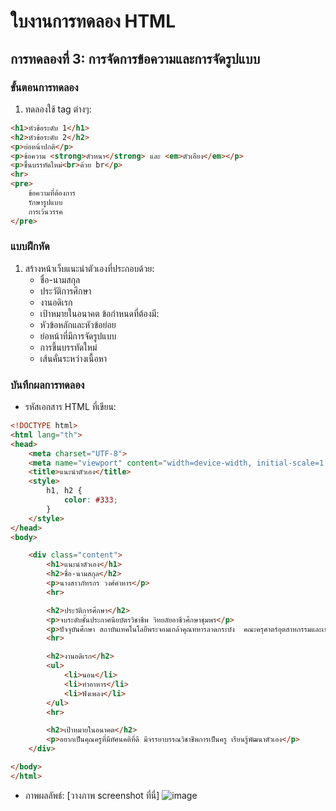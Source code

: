 # ใบงานการทดลอง HTML
 
## การทดลองที่ 3: การจัดการข้อความและการจัดรูปแบบ
### ขั้นตอนการทดลอง
1. ทดลองใช้ tag ต่างๆ:
```html
<h1>หัวข้อระดับ 1</h1>
<h2>หัวข้อระดับ 2</h2>
<p>ย่อหน้าปกติ</p>
<p>ข้อความ <strong>ตัวหนา</strong> และ <em>ตัวเอียง</em></p>
<p>ขึ้นบรรทัดใหม่<br>ด้วย br</p>
<hr>
<pre>
    ข้อความที่ต้องการ
    รักษารูปแบบ
    การเว้นวรรค
</pre>
```

### แบบฝึกหัด
1. สร้างหน้าเว็บแนะนำตัวเองที่ประกอบด้วย:
   - ชื่อ-นามสกุล
   - ประวัติการศึกษา
   - งานอดิเรก
   - เป้าหมายในอนาคต
 ข้อกำหนดที่ต้องมี:
   - หัวข้อหลักและหัวข้อย่อย
   - ย่อหน้าที่มีการจัดรูปแบบ
   - การขึ้นบรรทัดใหม่
   - เส้นคั่นระหว่างเนื้อหา
### บันทึกผลการทดลอง
- รหัสเอกสาร HTML ที่เขียน:
```html
<!DOCTYPE html>
<html lang="th">
<head>
    <meta charset="UTF-8">
    <meta name="viewport" content="width=device-width, initial-scale=1.0">
    <title>แนะนำตัวเอง</title>
    <style>
        h1, h2 {
            color: #333;
        }
    </style>
</head>
<body>

    <div class="content">
        <h1>แนะนำตัวเอง</h1>
        <h2>ชื่อ-นามสกุล</h2>
        <p>นางสาวภัทรกร วงศ์คำหาร</p>
        <hr>

        <h2>ประวัติการศึกษา</h2>
        <p>จบระดับชั้นประกาศนียบัตรวิชาชีพ วิทยลัยอาชีวศึกษาชุมพร</p>
        <p>ปัจจุบันศึกษา สถาบันเทคโนโลยีพระจอมเกล้าคุณทหารลาดกระบัง  คณะครุศาตร์อุตสาหกรรมและเทคโนโลยี สาขาเทคโนโลยีคอมพิวเตอร์ </p>
        <hr>

        <h2>งานอดิเรก</h2>
        <ul>
            <li>นอน</li>
            <li>ทำอาหาร</li>
            <li>ฟังเพลง</li>
        </ul>
        <hr>

        <h2>เป้าหมายในอนาคต</h2>
        <p>อยากเป็นคุณครูที่มีทัศนคติที่ดี มีจรรยาบรรณวิชาชีพการเป็นครู เรียนรู้พัฒนาตัวเอง</p>
    </div>

</body>
</html>
```
- ภาพผลลัพธ์:
[วางภาพ screenshot ที่นี่]
![image](https://github.com/user-attachments/assets/ee9e5ee1-bc14-482e-9ffa-618272001522)


